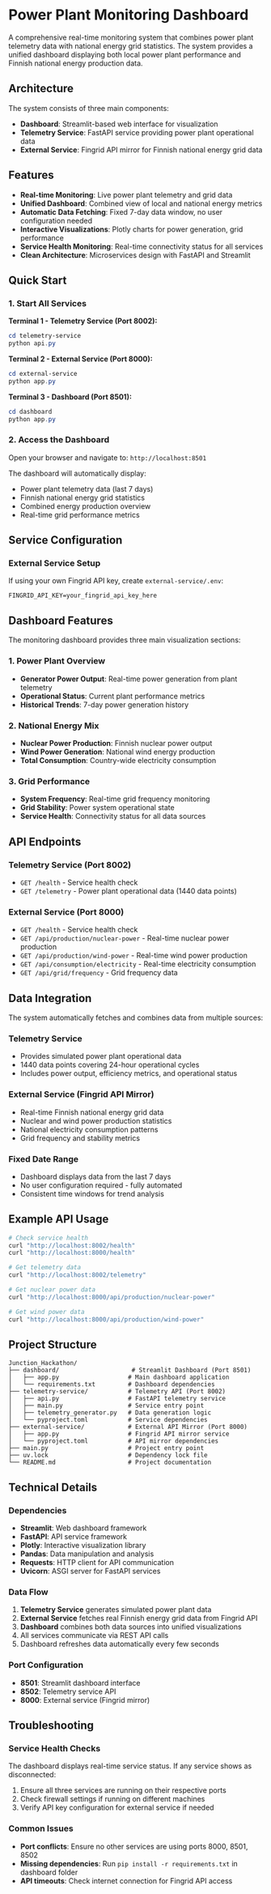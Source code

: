 # Power Plant Monitoring Dashboard

A comprehensive real-time monitoring system that combines power plant telemetry data with national energy grid statistics. The system provides a unified dashboard displaying both local power plant performance and Finnish national energy production data.

## Architecture

The system consists of three main components:

- **Dashboard**: Streamlit-based web interface for visualization
- **Telemetry Service**: FastAPI service providing power plant operational data  
- **External Service**: Fingrid API mirror for Finnish national energy grid data

## Features

- **Real-time Monitoring**: Live power plant telemetry and grid data
- **Unified Dashboard**: Combined view of local and national energy metrics
- **Automatic Data Fetching**: Fixed 7-day data window, no user configuration needed
- **Interactive Visualizations**: Plotly charts for power generation, grid performance
- **Service Health Monitoring**: Real-time connectivity status for all services
- **Clean Architecture**: Microservices design with FastAPI and Streamlit

## Quick Start

### 1. Start All Services

**Terminal 1 - Telemetry Service (Port 8002):**
```powershell
cd telemetry-service
python api.py
```

**Terminal 2 - External Service (Port 8000):**
```powershell
cd external-service  
python app.py
```

**Terminal 3 - Dashboard (Port 8501):**
```powershell
cd dashboard
python app.py
```

### 2. Access the Dashboard

Open your browser and navigate to: `http://localhost:8501`

The dashboard will automatically display:
- Power plant telemetry data (last 7 days)
- Finnish national energy grid statistics
- Combined energy production overview
- Real-time grid performance metrics

## Service Configuration

### External Service Setup

If using your own Fingrid API key, create `external-service/.env`:

```
FINGRID_API_KEY=your_fingrid_api_key_here
```

## Dashboard Features

The monitoring dashboard provides three main visualization sections:

### 1. Power Plant Overview
- **Generator Power Output**: Real-time power generation from plant telemetry
- **Operational Status**: Current plant performance metrics
- **Historical Trends**: 7-day power generation history

### 2. National Energy Mix  
- **Nuclear Power Production**: Finnish nuclear power output
- **Wind Power Generation**: National wind energy production
- **Total Consumption**: Country-wide electricity consumption

### 3. Grid Performance
- **System Frequency**: Real-time grid frequency monitoring
- **Grid Stability**: Power system operational state
- **Service Health**: Connectivity status for all data sources

## API Endpoints

### Telemetry Service (Port 8002)
- `GET /health` - Service health check
- `GET /telemetry` - Power plant operational data (1440 data points)

### External Service (Port 8000)
- `GET /health` - Service health check  
- `GET /api/production/nuclear-power` - Real-time nuclear power production
- `GET /api/production/wind-power` - Real-time wind power production
- `GET /api/consumption/electricity` - Real-time electricity consumption
- `GET /api/grid/frequency` - Grid frequency data

## Data Integration

The system automatically fetches and combines data from multiple sources:

### Telemetry Service
- Provides simulated power plant operational data
- 1440 data points covering 24-hour operational cycles  
- Includes power output, efficiency metrics, and operational status

### External Service (Fingrid API Mirror)
- Real-time Finnish national energy grid data
- Nuclear and wind power production statistics
- National electricity consumption patterns
- Grid frequency and stability metrics

### Fixed Date Range
- Dashboard displays data from the last 7 days
- No user configuration required - fully automated
- Consistent time windows for trend analysis

## Example API Usage

```bash
# Check service health
curl "http://localhost:8002/health"
curl "http://localhost:8000/health"

# Get telemetry data
curl "http://localhost:8002/telemetry"

# Get nuclear power data
curl "http://localhost:8000/api/production/nuclear-power"

# Get wind power data  
curl "http://localhost:8000/api/production/wind-power"
```

## Project Structure

```
Junction_Hackathon/
├── dashboard/                    # Streamlit Dashboard (Port 8501)
│   ├── app.py                   # Main dashboard application
│   └── requirements.txt         # Dashboard dependencies
├── telemetry-service/           # Telemetry API (Port 8002)  
│   ├── api.py                   # FastAPI telemetry service
│   ├── main.py                  # Service entry point
│   ├── telemetry_generator.py   # Data generation logic
│   └── pyproject.toml           # Service dependencies
├── external-service/            # External API Mirror (Port 8000)
│   ├── app.py                   # Fingrid API mirror service
│   └── pyproject.toml           # API mirror dependencies  
├── main.py                      # Project entry point
├── uv.lock                      # Dependency lock file
└── README.md                    # Project documentation
```

## Technical Details

### Dependencies
- **Streamlit**: Web dashboard framework
- **FastAPI**: API service framework  
- **Plotly**: Interactive visualization library
- **Pandas**: Data manipulation and analysis
- **Requests**: HTTP client for API communication
- **Uvicorn**: ASGI server for FastAPI services

### Data Flow
1. **Telemetry Service** generates simulated power plant data
2. **External Service** fetches real Finnish energy grid data from Fingrid API
3. **Dashboard** combines both data sources into unified visualizations
4. All services communicate via REST API calls
5. Dashboard refreshes data automatically every few seconds

### Port Configuration
- **8501**: Streamlit dashboard interface
- **8502**: Telemetry service API  
- **8000**: External service (Fingrid mirror)

## Troubleshooting

### Service Health Checks
The dashboard displays real-time service status. If any service shows as disconnected:

1. Ensure all three services are running on their respective ports
2. Check firewall settings if running on different machines
3. Verify API key configuration for external service if needed

### Common Issues
- **Port conflicts**: Ensure no other services are using ports 8000, 8501, 8502
- **Missing dependencies**: Run `pip install -r requirements.txt` in dashboard folder
- **API timeouts**: Check internet connection for Fingrid API access
